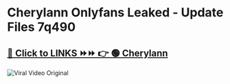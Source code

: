 
 # Cherylann Onlyfans Leaked - Update Files 7q490

## <h2><a href="https://clipsfans.com/Cherylann&ref=git">🔗 Click to LINKS ⏩⏩ 👉 🟢 Cherylann </a></h2>

<a href="https://clipsfans.com/Cherylann&ref=git" rel="nofollow" data-target="animated-image.originalLink"><img src="https://i.ibb.co.com/xMMVF88/686577567.gif" alt="Viral Video Original" style="max-width: 100%; display: inline-block;" data-target="animated-image.originalImage"></a>


